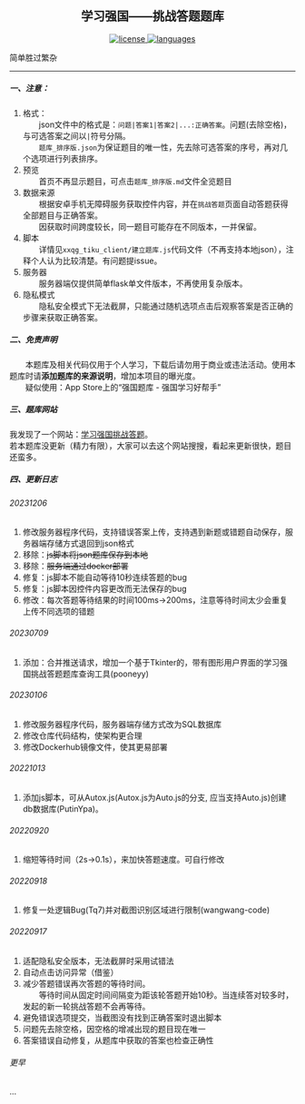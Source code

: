 <p align="center">
    <h2 align="center">学习强国——挑战答题题库</h2>
    <p align="center">
        <a href="https://github.com/mondayfirst/XXQG_TiKu/blob/main/LICENSE" target="blank">
            <img src="https://img.shields.io/github/license/mondayfirst/XXQG_TiKu" alt="license"/>
        </a>
        <a href="https://github.com/mondayfirst/XXQG_TiKu/search?l=javascript" target="blank">
            <img src="https://img.shields.io/github/languages/top/mondayfirst/XXQG_TiKu" alt="languages"/>
        </a>
    </p>
</p>


简单胜过繁杂  

---
##### 一、注意：  
1. 格式：  
&emsp;&emsp;json文件中的格式是：`问题|答案1|答案2|...:正确答案`。问题(去除空格)，与可选答案之间以`|`符号分隔。  
&emsp;&emsp;`题库_排序版.json`为保证题目的唯一性，先去除可选答案的序号，再对几个选项进行列表排序。  
2. 预览  
&emsp;&emsp;首页不再显示题目，可点击`题库_排序版.md`文件全览题目  
3. 数据来源  
&emsp;&emsp;根据安卓手机无障碍服务获取控件内容，并在`挑战答题`页面自动答题获得全部题目与正确答案。  
&emsp;&emsp;因获取时间跨度较长，同一题目可能存在不同版本，一并保留。
4. 脚本  
&emsp;&emsp;详情见`xxqg_tiku_client/建立题库.js`代码文件（不再支持本地json），注释个人认为比较清楚。有问题提issue。  
5. 服务器  
&emsp;&emsp;服务器端仅提供简单flask单文件版本，不再使用复杂版本。  
6. 隐私模式  
&emsp;&emsp;隐私安全模式下无法截屏，只能通过随机选项点击后观察答案是否正确的步骤来获取正确答案。  

##### 二、免责声明  
&emsp;&emsp;本题库及相关代码仅用于个人学习，下载后请勿用于商业或违法活动。使用本题库时请**添加题库的来源说明**，增加本项目的曝光度。  
&emsp;&emsp;疑似使用：App Store上的“强国题库 - 强国学习好帮手”
##### 三、题库网站
我发现了一个网站：[学习强国挑战答题](http://www.syiban.com/)。  
若本题库没更新（精力有限），大家可以去这个网站搜搜，看起来更新很快，题目还蛮多。

##### 四、更新日志  
###### 20231206  
1. 修改服务器程序代码，支持错误答案上传，支持遇到新题或错题自动保存，服务器端存储方式退回到json格式
2. 移除：~~js脚本将json题库保存到本地~~
3. 移除：~~服务端通过docker部署~~
4. 修复：js脚本不能自动等待10秒连续答题的bug
5. 修复：js脚本因控件内容更改而无法保存的bug
6. 修改：每次答题等待结果的时间100ms->200ms，注意等待时间太少会重复上传不同选项的错题
###### 20230709
1. 添加：合并推送请求，增加一个基于Tkinter的，带有图形用户界面的学习强国挑战答题题库查询工具(pooneyy)
###### 20230106  
1. 修改服务器程序代码，服务器端存储方式改为SQL数据库
2. 修改仓库代码结构，使架构更合理  
3. 修改Dockerhub镜像文件，使其更易部署
###### 20221013  
1. 添加js脚本，可从Autox.js(Autox.js为Auto.js的分支, 应当支持Auto.js)创建db数据库(PutinYpa)。  
###### 20220920  
1. 缩短等待时间（2s->0.1s），来加快答题速度。可自行修改  
###### 20220918
1. 修复一处逻辑Bug(Tq7)并对截图识别区域进行限制(wangwang-code)
###### 20220917
1. 适配隐私安全版本，无法截屏时采用试错法  
2. 自动点击访问异常（借鉴） 
3. 减少答题错误再次答题的等待时间。  
&emsp;&emsp;等待时间从固定时间间隔变为距该轮答题开始10秒。当连续答对较多时，发起的新一轮挑战答题不会再等待。  
1. 避免错误选项提交，当截图没有找到正确答案时退出脚本  
2. 问题先去除空格，因空格的增减出现的题目现在唯一  
3. 答案错误自动修复，从题库中获取的答案也检查正确性  
###### 更早
...
